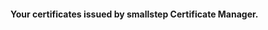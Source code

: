 #### Your certificates issued by smallstep Certificate Manager.

[0]: https://smallstep.com/certificate-manager/
[1]: https://smallstep.com/docs/step-ca
